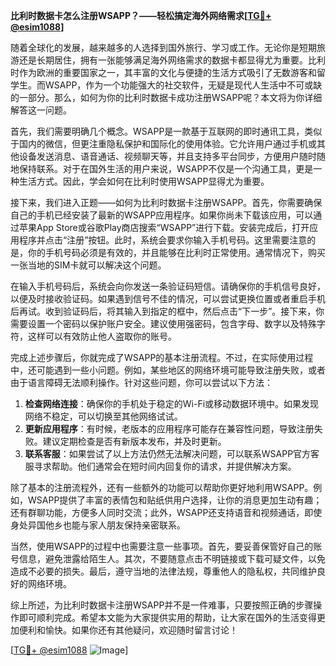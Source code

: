 **比利时数据卡怎么注册WSAPP？——轻松搞定海外网络需求[[TG💪+ @esim1088](https://t.me/s/esim1088)]**

随着全球化的发展，越来越多的人选择到国外旅行、学习或工作。无论你是短期旅游还是长期居住，拥有一张能够满足海外网络需求的数据卡都显得尤为重要。比利时作为欧洲的重要国家之一，其丰富的文化与便捷的生活方式吸引了无数游客和留学生。而WSAPP，作为一个功能强大的社交软件，无疑是现代人生活中不可或缺的一部分。那么，如何为你的比利时数据卡成功注册WSAPP呢？本文将为你详细解答这一问题。

首先，我们需要明确几个概念。WSAPP是一款基于互联网的即时通讯工具，类似于国内的微信，但更注重隐私保护和国际化的使用体验。它允许用户通过手机或其他设备发送消息、语音通话、视频聊天等，并且支持多平台同步，方便用户随时随地保持联系。对于在国外生活的用户来说，WSAPP不仅是一个沟通工具，更是一种生活方式。因此，学会如何在比利时使用WSAPP显得尤为重要。

接下来，我们进入正题——如何为比利时数据卡注册WSAPP。首先，你需要确保自己的手机已经安装了最新的WSAPP应用程序。如果你尚未下载该应用，可以通过苹果App Store或谷歌Play商店搜索“WSAPP”进行下载。安装完成后，打开应用程序并点击“注册”按钮。此时，系统会要求你输入手机号码。这里需要注意的是，你的手机号码必须是有效的，并且能够在比利时正常使用。通常情况下，购买一张当地的SIM卡就可以解决这个问题。

在输入手机号码后，系统会向你发送一条验证码短信。请确保你的手机信号良好，以便及时接收验证码。如果遇到信号不佳的情况，可以尝试更换位置或者重启手机后再试。收到验证码后，将其输入到指定的框中，然后点击“下一步”。接下来，你需要设置一个密码以保护账户安全。建议使用强密码，包含字母、数字以及特殊字符，这样可以有效防止他人盗取你的账号。

完成上述步骤后，你就完成了WSAPP的基本注册流程。不过，在实际使用过程中，还可能遇到一些小问题。例如，某些地区的网络环境可能导致注册失败，或者由于语言障碍无法顺利操作。针对这些问题，你可以尝试以下方法：

1. **检查网络连接**：确保你的手机处于稳定的Wi-Fi或移动数据环境中。如果发现网络不稳定，可以切换至其他网络试试。
2. **更新应用程序**：有时候，老版本的应用程序可能存在兼容性问题，导致注册失败。建议定期检查是否有新版本发布，并及时更新。
3. **联系客服**：如果尝试了以上方法仍然无法解决问题，可以联系WSAPP官方客服寻求帮助。他们通常会在短时间内回复你的请求，并提供解决方案。

除了基本的注册流程外，还有一些额外的功能可以帮助你更好地利用WSAPP。例如，WSAPP提供了丰富的表情包和贴纸供用户选择，让你的消息更加生动有趣；还有群聊功能，方便多人同时交流；此外，WSAPP还支持语音和视频通话，即使身处异国他乡也能与家人朋友保持亲密联系。

当然，使用WSAPP的过程中也需要注意一些事项。首先，要妥善保管好自己的账号信息，避免泄露给陌生人。其次，不要随意点击不明链接或下载可疑文件，以免造成不必要的损失。最后，遵守当地的法律法规，尊重他人的隐私权，共同维护良好的网络环境。

综上所述，为比利时数据卡注册WSAPP并不是一件难事，只要按照正确的步骤操作即可顺利完成。希望本文能为大家提供实用的帮助，让大家在国外的生活变得更加便利和愉快。如果你还有其他疑问，欢迎随时留言讨论！

[[TG💪+ @esim1088](https://t.me/s/esim1088) ![Image](https://i.postimg.cc/4NQfJmqS/Snipaste-2025-05-13-00-14-12.png)]